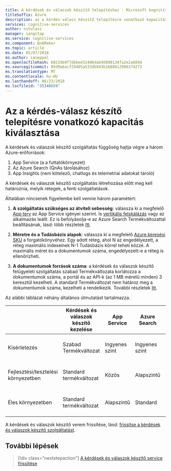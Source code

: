 ```yaml
---
title: A kérdések és válaszok készítő telepítéshez - Microsoft kognitív szolgáltatások kapacitás kiválasztása |} Microsoft Docs
titleSuffix: Azure
description: az a kérdés-válasz készítő telepítésre vonatkozó kapacitás kiválasztása való
services: cognitive-services
author: nstulasi
manager: sangitap
ms.service: cognitive-services
ms.component: QnAMaker
ms.topic: article
ms.date: 05/07/2018
ms.author: saneppal
ms.openlocfilehash: b0219b9f7dbbee52406dab9d808134fa2e2a689d
ms.sourcegitcommit: 95d9a6acf29405a533db943b1688612980374272
ms.translationtype: MT
ms.contentlocale: hu-HU
ms.lasthandoff: 06/23/2018
ms.locfileid: "35348659"
---
```

# <a name="choosing-capacity-for-your-qna-maker-deployment"></a>Az a kérdés-válasz készítő telepítésre vonatkozó kapacitás kiválasztása

A kérdések és válaszok készítő szolgáltatás függőség hajtja végre a három Azure-erőforrások:
1.  App Service (a a futtatókörnyezet)
2.  Az Azure Search (QnAs tárolásához)
3.  App Insights (nem kötelező, chatlogs és telemetriai adatokat tároló)

A kérdések és válaszok készítő szolgáltatás létrehozása előtt meg kell határoznia, melyik rétegek, a fenti szolgáltatások. 

Általában nincsenek figyelembe kell vennie három paramétert:
1. **A szolgáltatás szükséges az átviteli sebesség**: válassza ki a megfelelő [App terv](https://azure.microsoft.com/en-in/pricing/details/app-service/plans/) az App Service igényei szerint. Is [vertikális felskálázás](https://docs.microsoft.com/en-us/azure/app-service/web-sites-scale) vagy az alkalmazás leállt. Ez is befolyásolja-e az Azure Search Termékváltozattal beállításának, lásd: több részletek [Itt](https://docs.microsoft.com/en-us/azure/search/search-sku-tier).

2. **Méretre és a Tudásbázis alapok**: válassza ki a megfelelő [Azure keresési SKU](https://azure.microsoft.com/en-in/pricing/details/search/) a forgatókönyvéhez. Egy adott réteg, ahol N az engedélyezett, a réteg maximális indexeinek N-1 Tudásbázis körrel teheti közzé. A maximális méret és a dokumentumok száma, engedélyezett-e a réteg is ellenőrizheti.

3. **A dokumentumok források száma**: a kérdések és válaszok készítő felügyeleti szolgáltatás szabad Termékváltozata korlátozza a dokumentumok száma, a portál és az API-k (az 1 MB méretű minden) 3 keresztül kezelheti. A standard Termékváltozat nem határoz meg a dokumentumok száma, kezelheti a rendelkezik. További részletek [Itt](https://aka.ms/qnamaker-pricing).

Az alábbi táblázat néhány általános útmutatást tartalmazza.

|                        | Kérdések és válaszok készítő kezelése | App Service | Azure Search | Korlátozások                      |
| ---------------------- | -------------------- | ----------- | ------------ | -------------------------------- |
| Kísérletezés        | Szabad Termékváltozat             | Ingyenes szint   | Ingyenes szint    | Legfeljebb 2 KB, 50 MB méretű közzététele  |
| Fejlesztési/tesztelési környezetben   | Standard termékváltozat         | Közös      | Alapszintű        | Legfeljebb 4 KB, 2 GB-os méret közzététele    |
| Éles környezetben | Standard termékváltozat         | Alapszintű       | Standard     | Legfeljebb 49 KB, 25 GB méretű közzététele |

A kérdések és válaszok készítő verem frissítése, lásd: [frissítse a kérdések és válaszok készítő szolgáltatást](../How-To/upgrade-qnamaker-service.md).

## <a name="next-steps"></a>További lépések

> [!div class="nextstepaction"]
> [A kérdések és válaszok készítő service frissítése](../How-To/upgrade-qnamaker-service.md)
